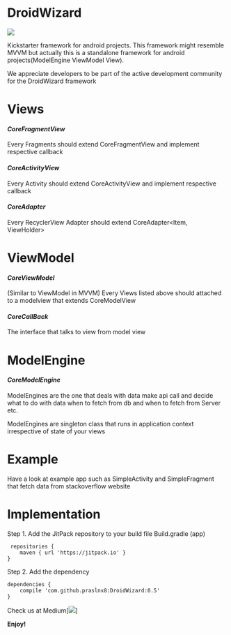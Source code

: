 # DroidWizard
[![](https://jitpack.io/v/praslnx8/DroidWizard.svg)](https://jitpack.io/#praslnx8/DroidWizard)

Kickstarter framework for android projects.
This framework might resemble MVVM but actually this is a standalone framework for android projects(ModelEngine ViewModel View).

We appreciate developers to be part of the active development community for the DroidWizard framework

# **Views**
#### _CoreFragmentView_ 
Every Fragments should extend CoreFragmentView<CMV extends CoreModelView> and implement respective callback 

#### _CoreActivityView_ 
Every Activity should extend CoreActivityView<CMV extends CoreModelView> and implement respective callback

#### _CoreAdapter_ 
Every RecyclerView Adapter should extend CoreAdapter<Item, ViewHolder>

# **ViewModel**
#### _CoreViewModel_ 
(Similar to ViewModel in MVVM) Every Views listed above should attached to a modelview that extends CoreModelView<CB extends CoreCallBack>

#### _CoreCallBack_ 
The interface that talks to view from model view

# **ModelEngine**
#### _CoreModelEngine_ 
ModelEngines are the one that deals with data make api call and decide what to do with data 
when to fetch from db and when to fetch from Server etc.
 
ModelEngines are singleton class that runs in application context irrespective of state of your views

# Example
Have a look at example app such as SimpleActivity and SimpleFragment that fetch data from stackoverflow website

# Implementation
Step 1. Add the JitPack repository to your build file Build.gradle (app)
```
 repositories {
	maven { url 'https://jitpack.io' }
}
```
Step 2. Add the dependency
```
dependencies {
	compile 'com.github.praslnx8:DroidWizard:0.5'
}
```
Check us at Medium[![](https://medium.com/@praslnx8/droidwizard-framework-for-android-45cabd1d7d5c)]

**Enjoy!**
